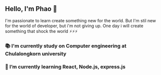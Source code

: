 ## Hello, I'm Phao 👋
I'm passionate to learn create something new for the world. But I'm stil new for the world of developer, but i'm not giving up. One day i will create something that shock the world ⚡⚡⚡

### 📚 I'm currently study on Computer engineering at Chulalongkorn university  
### 🌱 I’m currently learning React, Node.js, express.js  
<!--
**PhoengZ/PhoengZ** is a ✨ _special_ ✨ repository because its `README.md` (this file) appears on your GitHub profile.

Here are some ideas to get you started:

- 🔭 I’m currently working on ...
- 🌱 I’m currently learning ...
- 👯 I’m looking to collaborate on ...
- 🤔 I’m looking for help with ...
- 💬 Ask me about ...
- 📫 How to reach me: ...
- 😄 Pronouns: ...
- ⚡ Fun fact: ...
-->
